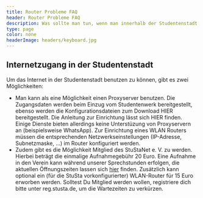 ```yaml
---
title: Router Probleme FAQ
header: Router Probleme FAQ
description: Was sollte man tun, wenn man innerhalb der Studentenstadt umgezogen ist.
type: page
color: none
headerImage: headers/keyboard.jpg
---
```


## Internetzugang in der Studentenstadt

Um das Internet in der Studentenstadt benutzen zu können, gibt es zwei Möglichkeiten:

* Man kann als eine Möglichkeit einen Proxyserver benutzen. Die Zugangsdaten werden beim Einzug vom Studentenwerk bereitgestellt, ebenso werden die Konfigurationsdateien zum Download HIER bereitgestellt. Die Anleitung zur Einrichtung lässt sich HIER finden. Einige Dienste bieten allerdings keine Unterstüzung von Proxyservern an (beispielsweise WhatsApp). Zur Einrichtung eines WLAN Routers müssen die entsprechenden Netzwerkseinstellungen (IP-Adresse, Subnetzmaske, ...) im Router konfiguriert werden.
* Zudem gibt es die Möglichkeit Mitglied des StuStaNet e. V. zu werden. Hierbei beträgt die einmalige Aufnahmegebühr 20 Euro. Eine Aufnahme in den Verein kann während unserer Sprechstunden erfolgen, die aktuellen Öffnungszeiten lassen sich [hier](https://stustanet.de/ "Website des StuStaNet e. V.") finden. Zusätzlich kann optional ein (für die StuSta vorkonfigurierter) WLAN-Router für 15 Euro erworben werden. Solltest Du Mitglied werden wollen, registriere dich bitte unter reg.stusta.de, um die Wartezeiten zu verkürzen.
